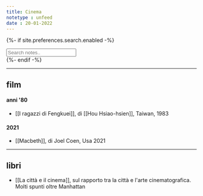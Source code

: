 ```yaml
---
title: Cinema
notetype : unfeed
date : 20-01-2022
---
```


{%- if site.preferences.search.enabled -%}

<!-- search bar -->
<div class="block">
    <input class="input is-medium" type="text" placeholder="Search notes.." id="search-input" autocomplete="off">
    <div id="search-results" class="search-results"></div>
</div>
<script type="text/javascript" src="/assets/js/vendor/lunr.min.js"></script>
<script src="/assets/js/Search.js"></script>
{%- endif -%}


---
## film

#### anni '80
- [[I ragazzi di Fengkuei]], di [[Hou Hsiao-hsien]], Taiwan, 1983

#### 2021
- [[Macbeth]], di Joel Coen, Usa 2021

---
## libri

* [[La città e il cinema]], sul rapporto tra la città e l'arte cinematografica. Molti spunti oltre Manhattan
